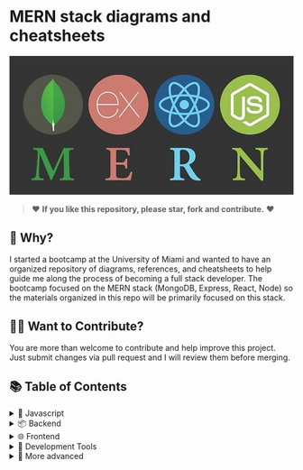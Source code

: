 # MERN stack diagrams and cheatsheets

![MERN LOGOS](mern.jpg)

> ❤️ **If you like this repository, please star, fork and contribute.** ❤️

## 🤔 Why?

I started a bootcamp at the University of Miami and wanted to have an organized repository of diagrams, references, and cheatsheets to help guide me along the process of becoming a full stack developer. The bootcamp focused on the MERN stack (MongoDB, Express, React, Node) so the materials organized in this repo will be primarily focused on this stack.

## 🙌🏼 Want to Contribute?

You are more than welcome to contribute and help improve this project. Just submit changes via pull request and I will review them before merging.


## 📚 Table of Contents



<details>
<summary>📃 Javascript</summary>

* [Design Patterns](javascript/design_patterns.md)

* [Functional Programming](javascript/functional_programming.md)

* [Regular Expressions](javascript/regular_expressions.md)

* [Cheatsheets](javascript/cheatsheets.md)

</details>



<details>
<summary>📦 Backend</summary>

* [Node](backend/node.md)

* [Express](backend/express.md)

* [MongoDB](backend/mongodb.md)

* [Mongoose](backend/mongoose.md)

* [Redis](backend/redis.md)

  </details>



<details>
<summary>🌐 Frontend</summary>

* [React](frontend/react.md)

* [Redux](frontend/redux.md)

* [HTML](frontend/html.md)

* [CSS](frontend/css.md)

* [Bootstrap](frontend/bootstrap.md)

* [jQuery](frontend/jquery.md)

  </details>




<details>
<summary>🔧 Development Tools</summary>

* [Visual Studio Code](development/vscode.md)

* [Debugging Tools](development/debugging.md)

* [Github, Heroku](development/github.md)

* [Testing (Jest, Headless Browsing)](development/testing.md)

  </details>



<details>
<summary>💪 More advanced</summary>

* [Performance tips](advanced/performance.md)

* [CS Algorithms](advanced/algorithms.md)

* [GraphQL](advanced/graphql.md)

  </details>

